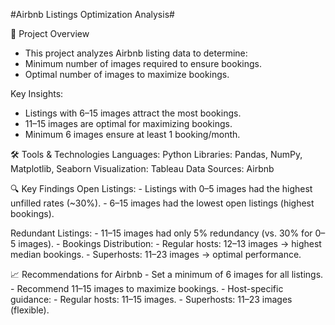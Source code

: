 #Airbnb Listings Optimization Analysis#

📌 Project Overview
  - This project analyzes Airbnb listing data to determine:
  - Minimum number of images required to ensure bookings.
  - Optimal number of images to maximize bookings.

Key Insights:
  - Listings with 6–15 images attract the most bookings.
  - 11–15 images are optimal for maximizing bookings.
  - Minimum 6 images ensure at least 1 booking/month.

🛠️ Tools & Technologies
    Languages: Python
    Libraries: Pandas, NumPy, Matplotlib, Seaborn
    Visualization: Tableau
    Data Sources: Airbnb 

🔍 Key Findings
  Open Listings:
    - Listings with 0–5 images had the highest unfilled rates (~30%).
    - 6–15 images had the lowest open listings (highest bookings).

Redundant Listings:
    -  11–15 images had only 5% redundancy (vs. 30% for 0–5 images).
    -  Bookings Distribution:
    -  Regular hosts: 12–13 images → highest median bookings.
    -  Superhosts: 11–23 images → optimal performance.

📈 Recommendations for Airbnb
    - Set a minimum of 6 images for all listings.
    - Recommend 11–15 images to maximize bookings.
    - Host-specific guidance:
    - Regular hosts: 11–15 images.
    - Superhosts: 11–23 images (flexible).
